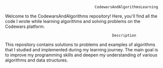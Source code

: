                                              CodewarsAndAlgorithmsLearning
Welcome to the CodewarsAndAlgorithms repository! 
Here, you'll find all the code I wrote while learning algorithms and solving problems on the Codewars platform.

                                                     Description
This repository contains solutions to problems and examples of algorithms that I studied and implemented during my learning journey.
 The main goal is to improve my programming skills and deepen my understanding of various algorithms and data structures.

